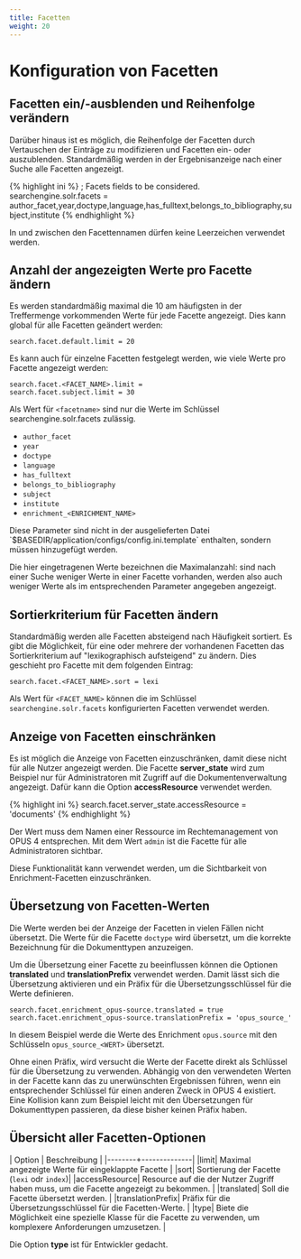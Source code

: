 ```yaml
---
title: Facetten
weight: 20 
---
```


# Konfiguration von Facetten

## Facetten ein/-ausblenden und Reihenfolge verändern

Darüber hinaus ist es möglich, die Reihenfolge der Facetten durch Vertauschen der Einträge zu
modifizieren und Facetten ein- oder auszublenden. Standardmäßig werden in der Ergebnisanzeige
nach einer Suche alle Facetten angezeigt.

{% highlight ini %}
; Facets fields to be considered.
searchengine.solr.facets = author_facet,year,doctype,language,has_fulltext,belongs_to_bibliography,subject,institute
{% endhighlight %}

<p class="warning">
In und zwischen den Facettennamen dürfen keine Leerzeichen verwendet werden.
</p>

## Anzahl der angezeigten Werte pro Facette ändern

Es werden standardmäßig maximal die 10 am häufigsten in der Treffermenge vorkommenden Werte für jede Facette
angezeigt. Dies kann global für alle Facetten geändert werden:

    search.facet.default.limit = 20

Es kann auch für einzelne Facetten festgelegt werden, wie viele Werte pro Facette angezeigt werden:

    search.facet.<FACET_NAME>.limit =
    search.facet.subject.limit = 30

Als Wert für `<facetname>` sind nur die Werte im Schlüssel searchengine.solr.facets zulässig.

* `author_facet`
* `year`
* `doctype`
* `language`
* `has_fulltext`
* `belongs_to_bibliography`
* `subject`
* `institute`
* `enrichment_<ENRICHMENT_NAME>`

<p class="note" markdown="1">
Diese Parameter sind nicht in der ausgelieferten Datei `$BASEDIR/application/configs/config.ini.template`
enthalten, sondern müssen hinzugefügt werden.
</p>

<p class="note">
Die hier eingetragenen Werte bezeichnen die Maximalanzahl: sind nach einer Suche weniger
Werte in einer Facette vorhanden, werden also auch weniger Werte als im entsprechenden
Parameter angegeben angezeigt.
</p>

## Sortierkriterium für Facetten ändern

Standardmäßig werden alle Facetten absteigend nach Häufigkeit sortiert. Es gibt die Möglichkeit, für
eine oder mehrere der vorhandenen Facetten das Sortierkriterium auf "lexikographisch aufsteigend"
zu ändern. Dies geschieht pro Facette mit dem folgenden Eintrag:

    search.facet.<FACET_NAME>.sort = lexi

Als Wert für `<FACET_NAME>` können die im Schlüssel `searchengine.solr.facets` konfigurierten Facetten
verwendet werden.

## Anzeige von Facetten einschränken

Es ist möglich die Anzeige von Facetten einzuschränken, damit diese nicht für alle Nutzer angezeigt 
werden. Die Facette __server_state__ wird zum Beispiel nur für Administratoren mit Zugriff auf die
Dokumentenverwaltung angezeigt. Dafür kann die Option __accessResource__ verwendet werden. 

{% highlight ini %}
search.facet.server_state.accessResource = 'documents'
{% endhighlight %}

Der Wert muss dem Namen einer Ressource im Rechtemanagement von OPUS 4 entsprechen. Mit dem Wert
`admin` ist die Facette für alle Administratoren sichtbar.

Diese Funktionalität kann verwendet werden, um die Sichtbarkeit von Enrichment-Facetten einzuschränken.  

## Übersetzung von Facetten-Werten

Die Werte werden bei der Anzeige der Facetten in vielen Fällen nicht übersetzt. Die Werte für die 
Facette `doctype` wird übersetzt, um die korrekte Bezeichnung für die Dokumenttypen anzuzeigen.

Um die Übersetzung einer Facette zu beeinflussen können die Optionen __translated__ und __translationPrefix__
verwendet werden. Damit lässt sich die Übersetzung aktivieren und ein Präfix für die Übersetzungsschlüssel
für die Werte definieren. 

    search.facet.enrichment_opus-source.translated = true
    search.facet.enrichment_opus-source.translationPrefix = 'opus_source_'
    
In diesem Beispiel werde die Werte des Enrichment `opus.source` mit den Schlüsseln `opus_source_<WERT>` übersetzt.    
    
Ohne einen Präfix, wird versucht die Werte der Facette direkt als Schlüssel für die Übersetzung zu verwenden. Abhängig 
von den verwendeten Werten in der Facette kann das zu unerwünschten Ergebnissen führen, wenn ein entsprechender 
Schlüssel für einen anderen Zweck in OPUS 4 existiert. Eine Kollision kann zum Beispiel leicht mit den Übersetzungen
für Dokumenttypen passieren, da diese bisher keinen Präfix haben. 

## Übersicht aller Facetten-Optionen

| Option | Beschreibung |
|--------+--------------|
|limit| Maximal angezeigte Werte für eingeklappte Facette |
|sort| Sortierung der Facette (`lexi` odr `index`)|
|accessResource| Resource auf die der Nutzer Zugriff haben muss, um die Facette angezeigt zu bekommen. |
|translated| Soll die Facette übersetzt werden. |
|translationPrefix| Präfix für die Übersetzungsschlüssel für die Facetten-Werte. |
|type| Biete die Möglichkeit eine spezielle Klasse für die Facette zu verwenden, um komplexere Anforderungen umzusetzen. |

Die Option __type__ ist für Entwickler gedacht.
